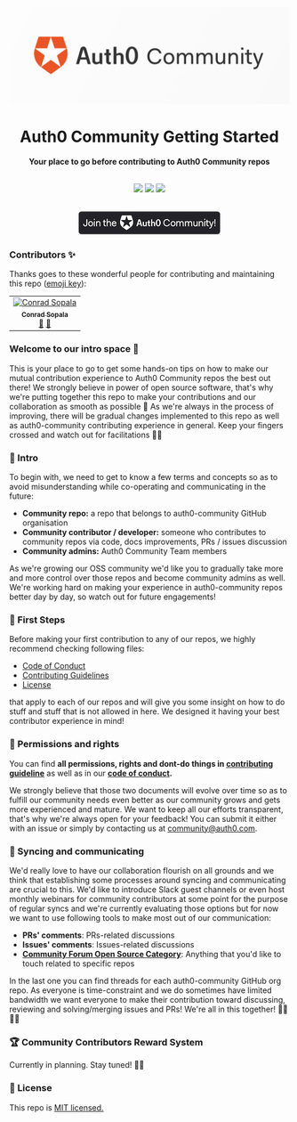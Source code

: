 <div align="center">
<br>
<img src="/Assets/Auth0_Community_Banner.png"
/>
<br/>
<h1>Auth0 Community Getting Started</h1>
<strong>Your place to go before contributing to Auth0 Community repos</strong>
</div>
<br/>
<p align="center">
<img src="https://img.shields.io/badge/community-driven-brightgreen.svg"/>
<img src="https://img.shields.io/badge/contributions%20made-easier-brightgreen.svg"/>
<img src="https://img.shields.io/badge/License-MIT-green.svg"/>
</p>
<div align="center">
<br>
<a href="https://community.auth0.com/">
<img src="/Assets/join_auth0_community_badge.png"/>
</a>
</div>

### Contributors ✨

Thanks goes to these wonderful people for contributing and maintaining this repo ([emoji key](https://allcontributors.org/docs/en/emoji-key)):

<!-- ALL-CONTRIBUTORS-LIST:START - Do not remove or modify this section -->
<!-- prettier-ignore -->
<table>
  <tr>
    <td align="center"><a href="https://twitter.com/beardaway"><img src="https://avatars3.githubusercontent.com/u/11062800?v=4" width="100px;" alt="Conrad Sopala"/><br /><sub><b>Conrad Sopala</b></sub></a><br /><a href="#maintenance-beardaway" title="Maintenance">🚧</a> <a href="#review-beardaway" title="Reviewed Pull Requests">👀</a></td>
  </tr>
</table>

<!-- ALL-CONTRIBUTORS-LIST:END -->

### Welcome to our intro space 👋 

This is your place to go to get some hands-on tips on how to make our mutual contribution experience to Auth0 Community repos the best out there! We strongly believe in power of open source software, that's why we're putting together this repo to make your contributions and our collaboration as smooth as possible 🤝 As we're always in the process of improving, there will be gradual changes implemented to this repo as well as auth0-community contributing experience in general. Keep your fingers crossed and watch out for facilitations 🤞🏼

### 👋 Intro

To begin with, we need to get to know a few terms and concepts so as to avoid misunderstanding while co-operating and communicating in the future:

* **Community repo:** a repo that belongs to auth0-community GitHub organisation
* **Community contributor / developer:** someone who contributes to community repos via code, docs improvements, PRs / issues discussion
* **Community admins:** Auth0 Community Team members

As we're growing our OSS community we'd like you to gradually take more and more control over those repos and become community admins as well. We're working hard on making your experience in auth0-community repos better day by day, so watch out for future engagements!

### 🦶 First Steps

Before making your first contribution to any of our repos, we highly recommend checking following files:

* [Code of Conduct](https://github.com/auth0-community/getting-started/blob/master/CODE_OF_CONDUCT.md)
* [Contributing Guidelines](https://github.com/auth0-community/getting-started/blob/master/CONTRIBUTION.md)
* [License](https://github.com/auth0-community/getting-started/blob/master/LICENSE)

that apply to each of our repos and will give you some insight on how to do stuff and stuff that is not allowed in here. We designed it having your best contributor experience in mind!

### 👮 Permissions and rights

You can find **all permissions, rights and dont-do things in [contributing guideline](https://github.com/auth0-community/getting-started/blob/master/CONTRIBUTION.md)** as well as in our **[code of conduct](https://github.com/auth0-community/getting-started/blob/master/CODE_OF_CONDUCT.md).**

We strongly believe that those two documents will evolve over time so as to fulfill our community needs even better as our community grows and gets more experienced and mature. We want to keep all our efforts transparent, that's why we're always open for your feedback! You can submit it either with an issue or simply by contacting us at community@auth0.com.

### 📠 Syncing and communicating

We'd really love to have our collaboration flourish on all grounds and we think that establishing some processes around syncing and communicating are crucial to this. We'd like to introduce Slack guest channels or even host monthly webinars for community contributors at some point for the purpose of regular syncs and we're currently evaluating those options but for now we want to use following tools to make most out of our communication:

* **PRs' comments**: PRs-related discussions
* **Issues' comments**: Issues-related discussions
* **[Community Forum Open Source Category](https://community.auth0.com/c/open-source)**: Anything that you'd like to touch related to specific repos

In the last one you can find threads for each auth0-community GitHub org repo. As everyone is time-constraint and we do sometimes have limited bandwidth we want everyone to make their contribution toward discussing, reviewing and solving/merging issues and PRs! We're all in this together! 🤜🏼🤛🏻

### 🏆 Community Contributors Reward System

Currently in planning. Stay tuned! 🤟🏼

### 🧾 License

This repo is [MIT licensed.](https://github.com/auth0-community/getting-started/blob/master/LICENSE)
